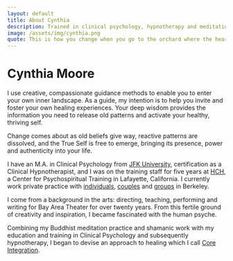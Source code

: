 ```yaml
---
layout: default
title: About Cynthia
description: Trained in clinical psychology, hypnotherapy and meditation practices, Cynthia ushers clients into deep transformational states of being.
image: /assets/img/cynthia.png
quote: This is how you change when you go to the orchard where the heart opens
---
```


# Cynthia Moore

I use creative, compassionate guidance methods to enable you to enter your own inner landscape. As a guide, my intention is to help you invite and foster your own healing experiences. Your deep wisdom provides the information you need to release old patterns and activate your healthy, thriving self.

Change comes about as old beliefs give way, reactive patterns are dissolved, and the True Self is free to emerge, bringing its presence, power and authenticity into your life.

I have an M.A. in Clinical Psychology from [JFK University](http://www.jfku.edu/site/?pg=psy), certification as a Clinical Hypnotherapist, and I was on the training staff for five years at [HCH](http://www.hypnotherapytraining.com/), a Center for Psychospiritual Training in Lafayette, California. I currently work private practice with [individuals](core_counseling.html), [couples](couples_counseling.html) and [groups](group_counseling.html) in Berkeley.

I come from a background in the arts: directing, teaching, performing and writing for Bay Area Theater for over twenty years. From this fertile ground of creativity and inspiration, I became fascinated with the human psyche.

Combining my Buddhist meditation practice and shamanic work with my education and training in Clinical Psychology and subsequently hypnotherapy, I began to devise an approach to healing which I call [Core Integration](core_counseling.html).
